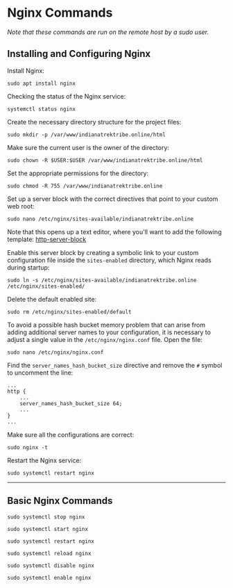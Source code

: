 # Nginx Commands #

_Note that these commands are run on the remote host by a sudo user._

## Installing and Configuring Nginx ##

Install Nginx:

```shell
sudo apt install nginx
```

Checking the status of the Nginx service:

```shell
systemctl status nginx
```

Create the necessary directory structure for the project files:

```shell
sudo mkdir -p /var/www/indianatrektribe.online/html
```

Make sure the current user is the owner of the directory:


```shell
sudo chown -R $USER:$USER /var/www/indianatrektribe.online/html
```

Set the appropriate permissions for the directory:

```shell
sudo chmod -R 755 /var/www/indianatrektribe.online
```

Set up a server block with the correct directives that point to your custom web root:

```shell
sudo nano /etc/nginx/sites-available/indianatrektribe.online
```

Note that this opens up a text editor, where you'll want to add the following template: [http-server-block](https://github.com/brett-buskirk/guide-to-deployment/blob/main/nginx-server-blocks/http-server-block)

Enable this server block by creating a symbolic link to your custom configuration file inside the `sites-enabled` directory, which Nginx reads during startup:

```shell
sudo ln -s /etc/nginx/sites-available/indianatrektribe.online /etc/nginx/sites-enabled/
```

Delete the default enabled site:

```shell
sudo rm /etc/nginx/sites-enabled/default
```

To avoid a possible hash bucket memory problem that can arise from adding additional server names to your configuration, it is necessary to adjust a single value in the `/etc/nginx/nginx.conf` file. Open the file:

```shell
sudo nano /etc/nginx/nginx.conf
```

Find the `server_names_hash_bucket_size` directive and remove the `#` symbol to uncomment the line:

```
...
http {
    ...
    server_names_hash_bucket_size 64;
    ...
}
...
```

Make sure all the configurations are correct:

```shell
sudo nginx -t
```

Restart the Nginx service:

```shell
sudo systemctl restart nginx
```

---

## Basic Nginx Commands ##

```shell
sudo systemctl stop nginx
```

```shell
sudo systemctl start nginx
```

```shell
sudo systemctl restart nginx
```

```shell
sudo systemctl reload nginx
```

```shell
sudo systemctl disable nginx
```

```shell
sudo systemctl enable nginx
```

